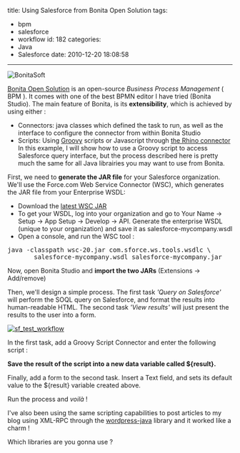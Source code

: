 title: Using Salesforce from Bonita Open Solution
tags:
  - bpm
  - salesforce
  - workflow
id: 182
categories:
  - Java
  - Salesforce
date: 2010-12-20 18:08:58
---

![BonitaSoft](http://www.bonitasoft.com/images/bonitasoft-logo.png "BonitaSoft")

[Bonita Open Solution](http://www.bonitasoft.com/) is an open-source _Business Process Management_ ( BPM ). It comes with one of the best BPMN editor I have tried (Bonita Studio). The main feature of Bonita, is its **extensibility**, which is achieved by using either :

*   Connectors: java classes which defined the task to run, as well as the interface to configure the connector from within Bonita Studio
*   Scripts: Using [Groovy](http://groovy.codehaus.org/) scripts or Javascript through [the Rhino connector](http://www.bonitasoft.org/exchange/extension_view.php?eid=126)
In this example, I will show how to use a Groovy script to access Salesforce query interface, but the process described here is pretty much the same for all Java librairies you may want to use from Bonita.

First, we need to **generate the JAR file** for your Salesforce organization. We'll use the Force.com Web Service Connector (WSC), which generates the JAR file from your Enterprise WSDL:

*   Download the [latest WSC JAR](http://code.google.com/p/sfdc-wsc/downloads/list)
*   To get your WSDL, log into your organization and go to Your Name -&gt; Setup -&gt; App Setup -&gt; Develop -&gt; API. Generate the enterprise WSDL (unique to your organization) and save it as salesforce-mycompany.wsdl
*   Open a console, and run the WSC tool :
<pre>java -classpath wsc-20.jar com.sforce.ws.tools.wsdlc \
       salesforce-mycompany.wsdl salesforce-mycompany.jar</pre>
Now, open Bonita Studio and **import the two JARs** (Extensions -&gt; Add/remove)

Then, we'll design a simple process. The first task _'Query on Salesforce'_ will perform the SOQL query on Salesforce, and format the results into human-readable HTML. The second task _'View results'_ will just present the results to the user into a form.

[![](http://neyric.com/wp-content/uploads/2010/12/sf_test_workflow.png "sf_test_workflow")](http://neyric.com/wp-content/uploads/2010/12/sf_test_workflow.png)

In the first task, add a Groovy Script Connector and enter the following script :

<script src="https://gist.github.com/748673.js?file=Groovy_salesforce_example"></script>

**Save the result of the script into a new data variable called ${result}.**

Finally, add a form to the second task. Insert a Text field, and sets its default value to the ${result} variable created above.

Run the process and _voilà_ !

I've also been using the same scripting capabilities to post articles to my blog using XML-RPC through the [wordpress-java](http://code.google.com/p/wordpress-java/) library and it worked like a charm !

Which libraries are you gonna use ?